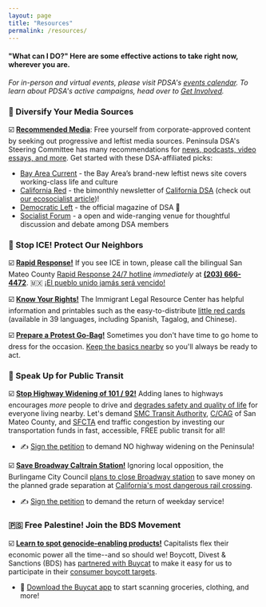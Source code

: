 ```yaml
---
layout: page
title: "Resources"
permalink: /resources/
---
```


<h4>"What can I DO?" Here are some effective actions to take right now, wherever you are.</h4>

*For in-person and virtual events, please visit PDSA's [events calendar](https://peninsuladsa.org/calendar/). To learn about PDSA's active campaigns, head over to [Get Involved](https://peninsuladsa.org/get-involved/).*

<h3>📰 Diversify Your Media Sources</h3>

☑️ [**Recommended Media**](https://peninsuladsa.org/recommended-media/): Free yourself from corporate-approved content by seeking out progressive and leftist media sources. Peninsula DSA's Steering Committee has many recommendations for [news, podcasts, video essays, and more](https://peninsuladsa.org/recommended-media/). Get started with these DSA-affiliated picks:

* [Bay Area Current](https://bayareacurrent.com/) - the Bay Area’s brand-new leftist news site covers working-class life and culture
* [California Red](https://www.californiadsa.org/news) - the bimonthly newsletter of [California DSA](https://www.californiadsa.org/) (check out [our ecosocialist article](https://www.californiadsa.org/news/batransit-2025jun))!
* [Democratic Left](https://democraticleft.dsausa.org/) - the official magazine of DSA 🌹
* [Socialist Forum](https://socialistforum.dsausa.org/) - a open and wide-ranging venue for thoughtful discussion and debate among DSA members

<h3>🧊 Stop ICE! Protect Our Neighbors</h3>

☑️ [**Rapid Response!**](https://faithinactionba.org/rapid-response/) If you see ICE in town, please call the bilingual San Mateo County [Rapid Response 24/7 hotline](https://faithinactionba.org/rapid-response/) *immediately* at [**(203) 666-4472**](tel:2036664472). 🇲🇽 [¡El pueblo unido jamás será vencido!](https://en.wikipedia.org/wiki/El_pueblo_unido_jam%C3%A1s_ser%C3%A1_vencido)

☑️ [**Know Your Rights!**](https://www.ilrc.org/community-resources/know-your-rights) The Immigrant Legal Resource Center has helpful information and printables such as the easy-to-distribute [little red cards](https://www.ilrc.org/red-cards-tarjetas-rojas) (available in 39 languages, including Spanish, Tagalog, and Chinese).

☑️ [**Prepare a Protest Go-Bag!**](https://www.wired.com/story/how-to-protest-safely-gear-tips/) Sometimes you don't have time to go home to dress for the occasion. [Keep the basics nearby](https://www.wired.com/story/how-to-protest-safely-gear-tips/) so you'll always be ready to act.

<h3>🚎 Speak Up for Public Transit</h3>

☑️ [**Stop Highway Widening of 101 / 92!**](https://actionnetwork.org/petitions/stop-the-widenings-of-highway-101-and-interstate-280) Adding lanes to highways encourages _more_ people to drive and [degrades safety and quality of life](https://www.mercurynews.com/2025/04/11/san-mateo-city-council-opposes-highway-101-connector-project/) for everyone living nearby. Let's demand [SMC Transit Authority](https://www.smcta.com/), [C/CAG](https://ccag.ca.gov/) of San Mateo County, and [SFCTA](https://www.sfcta.org/) end traffic congestion by investing our transportation funds in fast, accessible, FREE public transit for all!

* ✍️ [Sign the petition](https://actionnetwork.org/petitions/stop-the-widenings-of-highway-101-and-interstate-280) to demand NO highway widening on the Peninsula!

☑️ [**Save Broadway Caltrain Station!**](https://chng.it/KgZ4bydkjV) Ignoring local opposition, the Burlingame City Council [plans to close Broadway station]((https://www.smdailyjournal.com/news/local/burlingame-merchants-push-for-caltrain-station/article_409bb915-f6bd-4e68-8e36-6b21c7b6dc20.html)) to save money on the planned grade separation at [California's most dangerous rail crossing](https://abc7news.com/post/burlingame-railroad-crossing-called-dangerous-ca-now-leaders/14883384/). 

* ✍️ [Sign the petition](https://chng.it/KgZ4bydkjV) to demand the return of weekday service!

<h3>🇵🇸 Free Palestine! Join the BDS Movement</h3>

☑️ [**Learn to spot genocide-enabling products!**](https://www.boycat.io/) Capitalists flex their economic power all the time--and so should we! Boycott, Divest & Sanctions (BDS) has [partnered with Buycat](https://www.bdsmovement.net/BDS-Has-Partnered-With-Boycat-App) to make it easy for us to participate in their [consumer boycott targets](https://www.bdsmovement.net/campaigns#4).

* 📱 [Download the Buycat app](https://www.boycat.io/) to start scanning groceries, clothing, and more!
